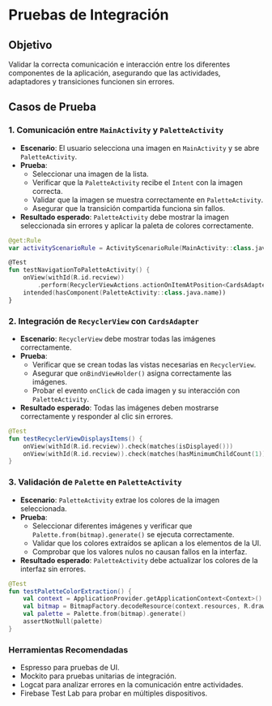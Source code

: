 
# Pruebas de Integración

## Objetivo
Validar la correcta comunicación e interacción entre los diferentes componentes de la aplicación, asegurando que las actividades, adaptadores y transiciones funcionen sin errores.

## Casos de Prueba
### 1. Comunicación entre `MainActivity` y `PaletteActivity`
- **Escenario**: El usuario selecciona una imagen en `MainActivity` y se abre `PaletteActivity`.
- **Prueba**:
  - Seleccionar una imagen de la lista.
  - Verificar que la `PaletteActivity` recibe el `Intent` con la imagen correcta.
  - Validar que la imagen se muestra correctamente en `PaletteActivity`.
  - Asegurar que la transición compartida funciona sin fallos.
- **Resultado esperado**: `PaletteActivity` debe mostrar la imagen seleccionada sin errores y aplicar la paleta de colores correctamente.
```kotlin
@get:Rule
var activityScenarioRule = ActivityScenarioRule(MainActivity::class.java)

@Test
fun testNavigationToPaletteActivity() {
    onView(withId(R.id.recview))
        .perform(RecyclerViewActions.actionOnItemAtPosition<CardsAdapter.ViewHolder>(0, click()))
    intended(hasComponent(PaletteActivity::class.java.name))
}
```

### 2. Integración de `RecyclerView` con `CardsAdapter`
- **Escenario**: `RecyclerView` debe mostrar todas las imágenes correctamente.
- **Prueba**:
  - Verificar que se crean todas las vistas necesarias en `RecyclerView`.
  - Asegurar que `onBindViewHolder()` asigna correctamente las imágenes.
  - Probar el evento `onClick` de cada imagen y su interacción con `PaletteActivity`.
- **Resultado esperado**: Todas las imágenes deben mostrarse correctamente y responder al clic sin errores.
```kotlin
@Test
fun testRecyclerViewDisplaysItems() {
    onView(withId(R.id.recview)).check(matches(isDisplayed()))
    onView(withId(R.id.recview)).check(matches(hasMinimumChildCount(1)))
}
```

### 3. Validación de `Palette` en `PaletteActivity`
- **Escenario**: `PaletteActivity` extrae los colores de la imagen seleccionada.
- **Prueba**:
  - Seleccionar diferentes imágenes y verificar que `Palette.from(bitmap).generate()` se ejecuta correctamente.
  - Validar que los colores extraídos se aplican a los elementos de la UI.
  - Comprobar que los valores nulos no causan fallos en la interfaz.
- **Resultado esperado**: `PaletteActivity` debe actualizar los colores de la interfaz sin errores.
```kotlin
@Test
fun testPaletteColorExtraction() {
    val context = ApplicationProvider.getApplicationContext<Context>()
    val bitmap = BitmapFactory.decodeResource(context.resources, R.drawable.image1)
    val palette = Palette.from(bitmap).generate()
    assertNotNull(palette)
}
```

### Herramientas Recomendadas
- Espresso para pruebas de UI.
- Mockito para pruebas unitarias de integración.
- Logcat para analizar errores en la comunicación entre actividades.
- Firebase Test Lab para probar en múltiples dispositivos.
